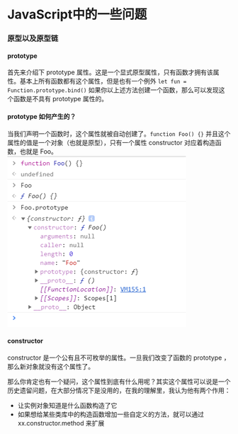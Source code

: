 # JavaScript中的一些问题

### 原型以及原型链
#### prototype
首先来介绍下 prototype 属性。这是一个显式原型属性，只有函数才拥有该属性。基本上所有函数都有这个属性，但是也有一个例外 ```let fun = Function.prototype.bind()``` 如果你以上述方法创建一个函数，那么可以发现这个函数是不具有 prototype 属性的。
#### prototype 如何产生的？
当我们声明一个函数时，这个属性就被自动创建了。```function Foo() {}``` 并且这个属性的值是一个对象（也就是原型），只有一个属性 constructor 对应着构造函数，也就是 Foo。
![函数prototype](https://github.com/18134906388/Summary-Document/blob/master/image/prototype.png?raw=true)
#### constructor
constructor 是一个公有且不可枚举的属性。一旦我们改变了函数的 prototype ，那么新对象就没有这个属性了。

那么你肯定也有一个疑问，这个属性到底有什么用呢？其实这个属性可以说是一个历史遗留问题，在大部分情况下是没用的，在我的理解里，我认为他有两个作用：

- 让实例对象知道是什么函数构造了它
- 如果想给某些类库中的构造函数增加一些自定义的方法，就可以通过 xx.constructor.method 来扩展
